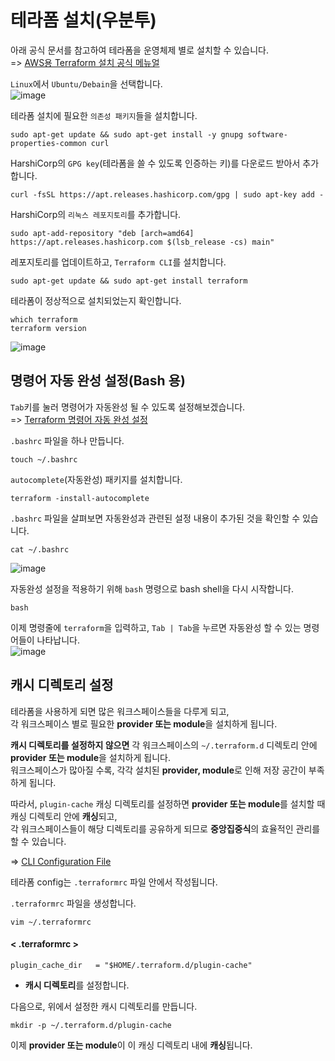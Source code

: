 # 테라폼 설치(우분투)

아래 공식 문서를 참고하여 테라폼을 운영체제 별로 설치할 수 있습니다.   
=> [AWS용 Terraform 설치 공식 메뉴얼](https://learn.hashicorp.com/tutorials/terraform/install-cli?in=terraform/aws-get-started#install-terraform)

`Linux`에서 `Ubuntu/Debain`을 선택합니다.   
![image](https://user-images.githubusercontent.com/43658658/155710340-499dfc88-bc00-48df-b1de-4d14f33d4aab.png)

테라폼 설치에 필요한 `의존성 패키지`들을 설치합니다.   
```
sudo apt-get update && sudo apt-get install -y gnupg software-properties-common curl
```

HarshiCorp의 `GPG key`(테라폼을 쓸 수 있도록 인증하는 키)를 다운로드 받아서 추가합니다.   
```
curl -fsSL https://apt.releases.hashicorp.com/gpg | sudo apt-key add -
```

HarshiCorp의 `리눅스 레포지토리`를 추가합니다.   
```
sudo apt-add-repository "deb [arch=amd64] https://apt.releases.hashicorp.com $(lsb_release -cs) main"
```

레포지토리를 업데이트하고, `Terraform CLI`를 설치합니다.
```
sudo apt-get update && sudo apt-get install terraform
```

테라폼이 정상적으로 설치되었는지 확인합니다.   
```
which terraform
terraform version
```   
![image](https://user-images.githubusercontent.com/43658658/155711171-3adfcb0a-9907-42c7-9c35-c5ec0920525e.png)

## 명령어 자동 완성 설정(Bash 용)

`Tab`키를 눌러 명령어가 자동완성 될 수 있도록 설정해보겠습니다.   
=> [Terraform 명령어 자동 완성 설정](https://learn.hashicorp.com/tutorials/terraform/install-cli?in=terraform/aws-get-started#enable-tab-completion)

`.bashrc` 파일을 하나 만듭니다.   
```
touch ~/.bashrc
```

`autocomplete`(자동완성) 패키지를 설치합니다.   
```
terraform -install-autocomplete
```   

`.bashrc` 파일을 살펴보면 자동완성과 관련된 설정 내용이 추가된 것을 확인할 수 있습니다.   
```
cat ~/.bashrc
```   
![image](https://user-images.githubusercontent.com/43658658/155716156-a2c6a951-6a20-45b5-a0c4-1e273d086a2a.png)

자동완성 설정을 적용하기 위해 `bash` 명령으로 bash shell을 다시 시작합니다.   
```
bash
```

이제 명령줄에 `terraform`을 입력하고, `Tab | Tab`을 누르면 자동완성 할 수 있는 명령어들이 나타납니다.   
![image](https://user-images.githubusercontent.com/43658658/155712468-61c1ad46-848a-438b-b84c-de24be4764ab.png)

## 캐시 디렉토리 설정

테라폼을 사용하게 되면 많은 워크스페이스들을 다루게 되고,   
각 워크스페이스 별로 필요한 **provider 또는 module**을 설치하게 됩니다.

**캐시 디렉토리를 설정하지 않으면** 각 워크스페이스의 `~/.terraform.d` 디렉토리 안에 **provider 또는 module**을 설치하게 됩니다.   
워크스페이스가 많아질 수록, 각각 설치된 **provider, module**로 인해 저장 공간이 부족하게 됩니다.

따라서, `plugin-cache` 캐싱 디렉토리를 설정하면 **provider 또는 module**를 설치할 때 캐싱 디렉토리 안에 **캐싱**되고,   
각 워크스페이스들이 해당 디렉토리를 공유하게 되므로 **중앙집중식**의 효율적인 관리를 할 수 있습니다.

=> [CLI Configuration File](https://www.terraform.io/cli/config/config-file)

테라폼 config는 `.terraformrc` 파일 안에서 작성됩니다.   

`.terraformrc` 파일을 생성합니다.   
```
vim ~/.terraformrc
```

#### < .terraformrc >

```
plugin_cache_dir   = "$HOME/.terraform.d/plugin-cache"
```   
- **캐시 디렉토리**를 설정합니다.   

다음으로, 위에서 설정한 캐시 디렉토리를 만듭니다.   
```
mkdir -p ~/.terraform.d/plugin-cache
```

이제 **provider 또는 module**이 이 캐싱 디렉토리 내에 **캐싱**됩니다.

